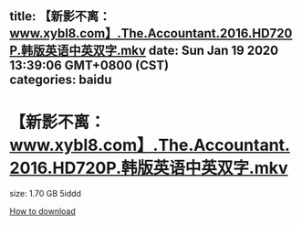 
title: 【新影不离：www.xybl8.com】.The.Accountant.2016.HD720P.韩版英语中英双字.mkv
date: Sun Jan 19 2020 13:39:06 GMT+0800 (CST)    
categories: baidu
---

# 【新影不离：www.xybl8.com】.The.Accountant.2016.HD720P.韩版英语中英双字.mkv
size: 1.70 GB
 5iddd
 

[How to download](https://bpcam.bemobtrk.com/go/2ceec3aa-1ca2-46d6-b9ff-aaa5c184517c?jno=840)